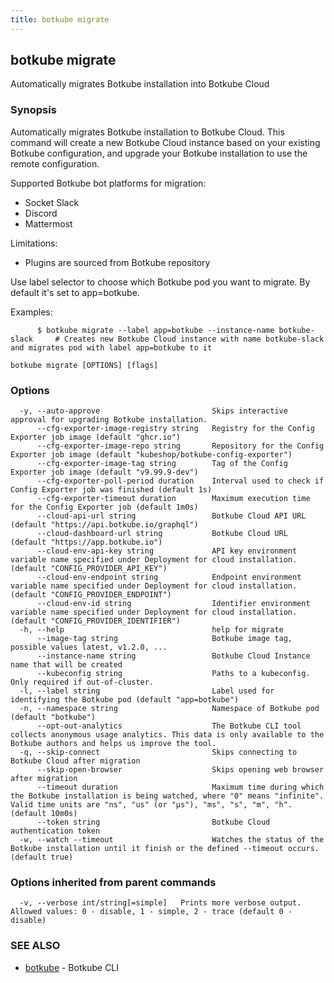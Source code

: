 ```yaml
---
title: botkube migrate
---
```


## botkube migrate

Automatically migrates Botkube installation into Botkube Cloud

### Synopsis

Automatically migrates Botkube installation to Botkube Cloud.
This command will create a new Botkube Cloud instance based on your existing Botkube configuration, and upgrade your Botkube installation to use the remote configuration.

Supported Botkube bot platforms for migration:
- Socket Slack
- Discord
- Mattermost

Limitations:
- Plugins are sourced from Botkube repository

Use label selector to choose which Botkube pod you want to migrate. By default it's set to app=botkube.

Examples:

          $ botkube migrate --label app=botkube --instance-name botkube-slack     # Creates new Botkube Cloud instance with name botkube-slack and migrates pod with label app=botkube to it

	

```
botkube migrate [OPTIONS] [flags]
```

### Options

```
  -y, --auto-approve                         Skips interactive approval for upgrading Botkube installation.
      --cfg-exporter-image-registry string   Registry for the Config Exporter job image (default "ghcr.io")
      --cfg-exporter-image-repo string       Repository for the Config Exporter job image (default "kubeshop/botkube-config-exporter")
      --cfg-exporter-image-tag string        Tag of the Config Exporter job image (default "v9.99.9-dev")
      --cfg-exporter-poll-period duration    Interval used to check if Config Exporter job was finished (default 1s)
      --cfg-exporter-timeout duration        Maximum execution time for the Config Exporter job (default 1m0s)
      --cloud-api-url string                 Botkube Cloud API URL (default "https://api.botkube.io/graphql")
      --cloud-dashboard-url string           Botkube Cloud URL (default "https://app.botkube.io")
      --cloud-env-api-key string             API key environment variable name specified under Deployment for cloud installation. (default "CONFIG_PROVIDER_API_KEY")
      --cloud-env-endpoint string            Endpoint environment variable name specified under Deployment for cloud installation. (default "CONFIG_PROVIDER_ENDPOINT")
      --cloud-env-id string                  Identifier environment variable name specified under Deployment for cloud installation. (default "CONFIG_PROVIDER_IDENTIFIER")
  -h, --help                                 help for migrate
      --image-tag string                     Botkube image tag, possible values latest, v1.2.0, ...
      --instance-name string                 Botkube Cloud Instance name that will be created
      --kubeconfig string                    Paths to a kubeconfig. Only required if out-of-cluster.
  -l, --label string                         Label used for identifying the Botkube pod (default "app=botkube")
  -n, --namespace string                     Namespace of Botkube pod (default "botkube")
      --opt-out-analytics                    The Botkube CLI tool collects anonymous usage analytics. This data is only available to the Botkube authors and helps us improve the tool.
  -q, --skip-connect                         Skips connecting to Botkube Cloud after migration
      --skip-open-browser                    Skips opening web browser after migration
      --timeout duration                     Maximum time during which the Botkube installation is being watched, where "0" means "infinite". Valid time units are "ns", "us" (or "µs"), "ms", "s", "m", "h". (default 10m0s)
      --token string                         Botkube Cloud authentication token
  -w, --watch --timeout                      Watches the status of the Botkube installation until it finish or the defined --timeout occurs. (default true)
```

### Options inherited from parent commands

```
  -v, --verbose int/string[=simple]   Prints more verbose output. Allowed values: 0 - disable, 1 - simple, 2 - trace (default 0 - disable)
```

### SEE ALSO

* [botkube](botkube.md)	 - Botkube CLI

